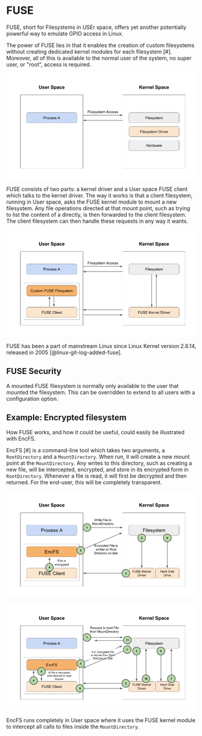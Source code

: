 # FUSE

FUSE, short for Filesystems in USEr space, offers yet another potentially powerful way to emulate GPIO access in Linux.

The power of FUSE lies in that it enables the creation of custom filesystems without creating dedicated kernel modules for each filesystem [#]. Moreover, all of this is available to the normal user of the system, no super user, or "root", access is required.

![Regular filesystem access \label{6_0_1}](source/figures/6_0_1.png)

FUSE consists of two parts: a kernel driver and a User space FUSE client which talks to the kernel driver. The way it works is that a client filesystem, running in User space, asks the FUSE kernel module to mount a new filesystem. Any file operations directed at that mount point, such as trying to list the content of a directly, is then forwarded to the client filesystem. The client filesystem can then handle these requests in any way it wants.

![Accessing a FUSE filesystem \label{6_0_2}](source/figures/6_0_2.png)

FUSE has been a part of mainstream Linux since Linux Kernel version 2.6.14, released in 2005 [@linux-git-log-added-fuse].

## FUSE Security
A mounted FUSE filesystem is normally only available to the user that mounted the filesystem. This can be overridden to extend to all users with a configuration option.

## Example: Encrypted filesystem
How FUSE works, and how it could be useful, could easily be illustrated with EncFS.

EncFS [#] is a command-line tool which takes two arguments, a `RootDirectory` and a `MountDirectory`. When run, it will create a new mount point at the `MountDirectory`. Any writes to this directory, such as creating a new file, will be intercepted, encrypted, and store in its encrypted form in `RootDirectory`. Whenever a file is read, it will first be decrypted and then returned. For the end-user, this will be completely transparent.

![EncFS encryption flow \label{6_2_0_1}](source/figures/6_2_0_1.png)

![EncFS decryption flow \label{6_2_0_2}](source/figures/6_2_0_2.png)

EncFS runs completely in User space where it uses the FUSE kernel module to intercept all calls to files inside the `MountDirectory`.
